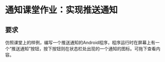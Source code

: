 # 通知课堂作业：实现推送通知
## 要求
仿照课堂上的样例，编写一个推送通知的Android程序，程序运行时在屏幕上有一个“推送通知”按钮，按下按钮则在状态栏处出现的一个通知的图标。可拖下查看内容。

